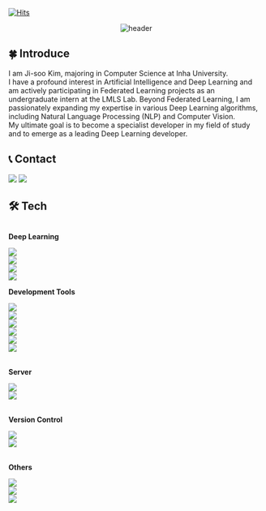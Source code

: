 
[![Hits](https://hits.seeyoufarm.com/api/count/incr/badge.svg?url=https%3A%2F%2Fgithub.com%2Fgroundwater98&count_bg=%235FD0E6&title_bg=%23080000&icon=&icon_color=%23FFFFFF&title=Github&edge_flat=false)](https://hits.seeyoufarm.com)

<div align="center">

  ![header](https://capsule-render.vercel.app/api?type=rounded&color=_hexcode&text=Jisoo%20Kim's%20GitHub%20👋&fontColor=ffffff&animation=blinking&fontSize=40&fontAlignY=50&fontAlign=50&height180)
</div>

## 🍀 Introduce
I am Ji-soo Kim, majoring in Computer Science at Inha University. <br/>
I have a profound interest in Artificial Intelligence and Deep Learning and am actively participating in Federated Learning projects as an undergraduate intern at the LMLS Lab. Beyond Federated Learning, I am passionately expanding my expertise in various Deep Learning algorithms, including Natural Language Processing (NLP) and Computer Vision. <br/>
My ultimate goal is to become a specialist developer in my field of study and to emerge as a leading Deep Learning developer.

## 📞 Contact
<div style="display:flex; flex-direction:row;">
    <href="mailto:starprin3@gmail.com">
      <img src="https://img.shields.io/badge/Gmail-EA4335?style=flat_square&logo=Gmail&logoColor=white"> 
    <href="https://www.instagram.com/groundwater98">
        <img src="https://img.shields.io/badge/Instagram-E4405F?style=flat_square&logo=Instagram&logoColor=white"> 

<br/>

## 🛠️ Tech
<div style="display:flex; flex-direction:column; align-items:flex-start;">
    <!-- Deep Learning -->
    <p><strong>Deep Learning</strong></p>
        <img src="https://img.shields.io/badge/Python-3776AB?style=flat-square&logo=python&logoColor=white"/> 
        <img src="https://img.shields.io/badge/Tensorflow-FF6F00?style=flat-square&logo=Tensorflow&logoColor=white"/>
        <img src="https://img.shields.io/badge/Numpy-013243?style=flat-square&logo=Numpy&logoColor=white"/>  
        <img src="https://img.shields.io/badge/Pytorch-EE4C2C?style=flat-square&logo=Pytorch&logoColor=white"/> 
    <!-- Development Tools -->
    <p><strong>Development Tools</strong></p>
        <img src="https://img.shields.io/badge/Visual Studio Code-007ACC?style=flat-square&logo=VisualStudioCode&logoColor=white"/> 
        <img src="https://img.shields.io/badge/Google Colab-F9AB00?style=flat-square&logo=Google Colab&logoColor=white"/>
        <img src="https://img.shields.io/badge/Jupyter-F37626?style=flat-square&logo=Jupyter&logoColor=white"/>
        <img src="https://img.shields.io/badge/Visual Studio-5C2D91?style=flat-square&logo=Visual Studio&logoColor=white"/>
        <img src="https://img.shields.io/badge/PyCharm-000000?style=flat-square&logo=PyCharm&logoColor=white"/>
        <img src="https://img.shields.io/badge/Anaconda-44A833?style=flat-square&logo=Anaconda&logoColor=white"/>
  <br/>
  <!--  Server -->
    <p><strong>Server</strong></p>
        <img src="https://img.shields.io/badge/Django-09E20?style=flat-square&logo=Django&logoColor=white"/>
        <img src="https://img.shields.io/badge/Linux-FCC624?style=flat-square&logo=linux&logoColor=black"/>   
  <br/>
  <!-- Version Control -->
    <p><strong>Version Control</strong></p>
        <img src="https://img.shields.io/badge/Github-181717?style=flat-square&logo=github&logoColor=white"/>
        <img src="https://img.shields.io/badge/Git-F05032?style=flat-square&logo=Git&logoColor=white"/>  
  <br/>
  <!-- Others -->
    <p><strong>Others</strong></p>
        <img src="https://img.shields.io/badge/C-A8B9CC?style=flat-square&logo=C&logoColor=white">
        <img src="https://img.shields.io/badge/C++-00599C?style=flat-square&logo=C++&logoColor=white"> 
        <img src="https://img.shields.io/badge/Figma-F24E1E?style=flat-square&logo=Figma&logoColor=white"> 
</div><br>
</div>





